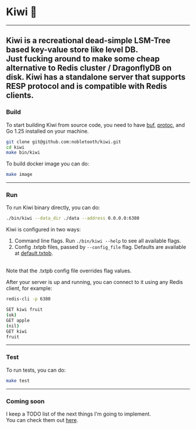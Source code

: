 # Kiwi 🥝

----
Kiwi is a recreational dead-simple LSM-Tree based key-value store like level DB.
<br>
Just fucking around to make some cheap alternative to Redis cluster / DragonflyDB on disk.
Kiwi has a standalone server that supports RESP protocol and is compatible with Redis clients.
---


### Build
To start building Kiwi from source code, you need to have [buf](https://buf.build/docs/cli/installation/), [protoc](https://pkg.go.dev/github.com/golang/protobuf), and Go 1.25 installed on your machine.
```bash
git clone git@github.com:nobletooth/kiwi.git
cd kiwi
make bin/kiwi
```
To build docker image you can do:
```bash
make image
```

---
### Run
To run Kiwi binary directly, you can do:
```bash
./bin/kiwi --data_dir ./data --address 0.0.0.0:6380
```
Kiwi is configured in two ways:
1. Command line flags. Run `./bin/kiwi --help` to see all available flags.
2. Config .txtpb files, passed by `--config_file` flag. Defaults are available at [default.txtpb](pkg/config/config.txtpb). 
<br>
Note that the .txtpb config file overrides flag values.

After your server is up and running, you can connect to it using any Redis client, for example:
```bash
redis-cli -p 6380

SET kiwi fruit
(ok)
GET apple
(nil)
GET kiwi
fruit
```

---
### Test
To run tests, you can do:
```bash
make test
```

---
### Coming soon
I keep a TODO list of the next things I'm going to implement.
<br>
You can check them out [here](TODO.md).